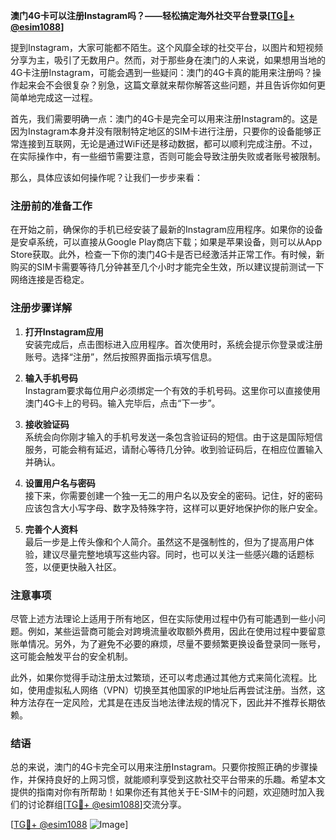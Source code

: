 **澳门4G卡可以注册Instagram吗？——轻松搞定海外社交平台登录[[TG💪+ @esim1088](https://t.me/s/esim1088)]**

提到Instagram，大家可能都不陌生。这个风靡全球的社交平台，以图片和短视频分享为主，吸引了无数用户。然而，对于那些身在澳门的人来说，如果想用当地的4G卡注册Instagram，可能会遇到一些疑问：澳门的4G卡真的能用来注册吗？操作起来会不会很复杂？别急，这篇文章就来帮你解答这些问题，并且告诉你如何更简单地完成这一过程。

首先，我们需要明确一点：澳门的4G卡是完全可以用来注册Instagram的。这是因为Instagram本身并没有限制特定地区的SIM卡进行注册，只要你的设备能够正常连接到互联网，无论是通过WiFi还是移动数据，都可以顺利完成注册。不过，在实际操作中，有一些细节需要注意，否则可能会导致注册失败或者账号被限制。

那么，具体应该如何操作呢？让我们一步步来看：

### 注册前的准备工作

在开始之前，确保你的手机已经安装了最新的Instagram应用程序。如果你的设备是安卓系统，可以直接从Google Play商店下载；如果是苹果设备，则可以从App Store获取。此外，检查一下你的澳门4G卡是否已经激活并正常工作。有时候，新购买的SIM卡需要等待几分钟甚至几个小时才能完全生效，所以建议提前测试一下网络连接是否稳定。

### 注册步骤详解

1. **打开Instagram应用**  
   安装完成后，点击图标进入应用程序。首次使用时，系统会提示你登录或注册账号。选择“注册”，然后按照界面指示填写信息。

2. **输入手机号码**  
   Instagram要求每位用户必须绑定一个有效的手机号码。这里你可以直接使用澳门4G卡上的号码。输入完毕后，点击“下一步”。

3. **接收验证码**  
   系统会向你刚才输入的手机号发送一条包含验证码的短信。由于这是国际短信服务，可能会稍有延迟，请耐心等待几分钟。收到验证码后，在相应位置输入并确认。

4. **设置用户名与密码**  
   接下来，你需要创建一个独一无二的用户名以及安全的密码。记住，好的密码应该包含大小写字母、数字及特殊字符，这样可以更好地保护你的账户安全。

5. **完善个人资料**  
   最后一步是上传头像和个人简介。虽然这不是强制性的，但为了提高用户体验，建议尽量完整地填写这些内容。同时，也可以关注一些感兴趣的话题标签，以便更快融入社区。

### 注意事项

尽管上述方法理论上适用于所有地区，但在实际使用过程中仍有可能遇到一些小问题。例如，某些运营商可能会对跨境流量收取额外费用，因此在使用过程中要留意账单情况。另外，为了避免不必要的麻烦，尽量不要频繁更换设备登录同一账号，这可能会触发平台的安全机制。

此外，如果你觉得手动注册太过繁琐，还可以考虑通过其他方式来简化流程。比如，使用虚拟私人网络（VPN）切换至其他国家的IP地址后再尝试注册。当然，这种方法存在一定风险，尤其是在违反当地法律法规的情况下，因此并不推荐长期依赖。

### 结语

总的来说，澳门的4G卡完全可以用来注册Instagram。只要你按照正确的步骤操作，并保持良好的上网习惯，就能顺利享受到这款社交平台带来的乐趣。希望本文提供的指南对你有所帮助！如果你还有其他关于E-SIM卡的问题，欢迎随时加入我们的讨论群组[[TG💪+ @esim1088](https://t.me/s/esim1088)]交流分享。

[[TG💪+ @esim1088](https://t.me/s/esim1088) ![Image](https://i.postimg.cc/4NQfJmqS/Snipaste-2025-05-13-00-14-12.png)]